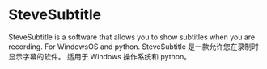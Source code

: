 # SteveSubtitle
SteveSubtitle is a software that allows you to show subtitles when you are recording. For WindowsOS and python.
SteveSubtitle 是一款允许您在录制时显示字幕的软件。 适用于 Windows 操作系统和 python。
